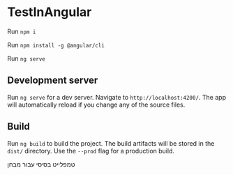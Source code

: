 # TestInAngular

Run `npm i`

Run `npm install -g @angular/cli `

Run `ng serve`

## Development server

Run `ng serve` for a dev server. Navigate to `http://localhost:4200/`. The app will automatically reload if you change any of the source files.

## Build

Run `ng build` to build the project. The build artifacts will be stored in the `dist/` directory. Use the `--prod` flag for a production build.

טמפלייט בסיסי עבור מבחן
